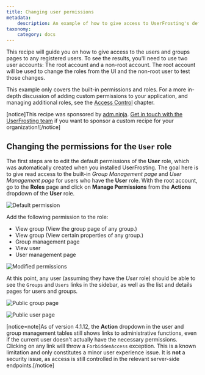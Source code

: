 ```yaml
---
title: Changing user permissions
metadata:
    description: An example of how to give access to UserFrosting's default user and group pages to any registered users. Users are granted additional permissions through their roles.
taxonomy:
    category: docs
---
```


This recipe will guide you on how to give access to the users and groups pages to any registered users. To see the results, you'll need to use two user accounts: The root account and a non-root account. The root account will be used to change the roles from the UI and the non-root user to test those changes.

This example only covers the built-in permissions and roles. For a more in-depth discussion of adding custom permissions to your application, and managing additional roles, see the [Access Control](/users/access-control) chapter.

[notice]This recipe was sponsored by [adm.ninja](https://adm.ninja). [Get in touch with the UserFrosting team](https://chat.userfrosting.com) if you want to sponsor a custom recipe for your organization![/notice]

## Changing the permissions for the `User` role

The first steps are to edit the default permissions of the **User** role, which was automatically created when you installed UserFrosting. The goal here is to give read access to the built-in _Group Management page_ and _User Management page_ for users who have the **User** role. With the root account, go to the **Roles** page and click on **Manage Permissions** from the **Actions** dropdown of the **User** role.

![Default permission](/images/user-group-pages/default-permissions.png)

Add the following permission to the role:

- View group (View the group page of any group.)
- View group (View certain properties of any group.)
- Group management page
- View user
- User management page

![Modified permissions](/images/user-group-pages/new-permissions.png)

At this point, any user (assuming they have the _User_ role) should be able to see the `Groups` and `Users` links in the sidebar, as well as the list and details pages for users and groups.

![Public group page](/images/user-group-pages/result-groups.png)

![Public user page](/images/user-group-pages/result-users.png)

[notice=note]As of version 4.1.12, the **Action** dropdown in the user and group management tables still shows links to administrative functions, even if the current user doesn't actually have the necessary permissions. Clicking on any link will throw a `ForbiddenAccess` exception. This is a known limitation and only constitutes a minor user experience issue. It is **not** a security issue, as access is still controlled in the relevant server-side endpoints.[/notice]
